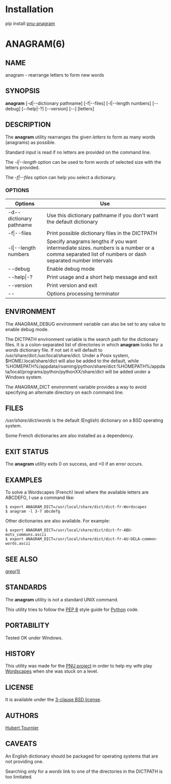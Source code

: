 # Installation
pip install [pnu-anagram](https://pypi.org/project/pnu-anagram/)

# ANAGRAM(6)

## NAME
anagram - rearrange letters to form new words

## SYNOPSIS
**anagram**
\[-d|--dictionary pathname\]
\[-f|--files\]
\[-l|--length numbers\]
\[--debug\]
\[--help|-?\]
\[--version\]
\[--\]
\[letters\]

## DESCRIPTION
The **anagram** utility rearranges the given *letters* to form as many words (anagrams) as possible.

Standard input is read if no letters are provided on the command line.

The *-l|--length* option can be used to form words of selected size with the letters provided.

The *-f|--files* option can help you select a dictionary.

### OPTIONS
Options | Use
------- | ---
-d\--dictionary pathname|Use this dictionary pathname if you don't want the default dictionary
-f\|--files|Print possible dictionary files in the DICTPATH
-l\|--length numbers|Specify anagrams lengths if you want intermediate sizes. *numbers* is a number or a comma separated list of numbers or dash separated number intervals
--debug|Enable debug mode
--help\|-?|Print usage and a short help message and exit
--version|Print version and exit
--|Options processing terminator

## ENVIRONMENT
The ANAGRAM_DEBUG environment variable can also be set to any value to enable debug mode.

The DICTPATH environment variable is the search path for the dictionary files.
It is a colon-separated list of directories in which **anagram** looks for a *words* dictionary file.
If not set it will default to /usr/share/dict:/usr/local/share/dict.
Under a Posix system, $HOME/.local/share/dict will also be added to the default,
while %HOMEPATH%/appdata/roaming/python/share/dict:%HOMEPATH%/appdata/local/programs/python/pythonXX/share/dict will be added under a Windows system.

The ANAGRAM_DICT environment variable provides a way to avoid specifying an alternate directory on each command line.

## FILES
*/usr/share/dict/words* is the default (English) dictionary on a BSD operating system.

Some French dictionaries are also installed as a dependency.

## EXIT STATUS
The **anagram** utility exits 0 on success, and >0 if an error occurs.

## EXAMPLES
To solve a Wordscapes (French) level where the available letters are ABCDEFG, I use a command like:
```Shell
$ export ANAGRAM_DICT=/usr/local/share/dict/dict-fr-Wordscapes
$ anagram -l 3-7 abcdefg
```

Other dictionaries are also available. For example:
```Shell
$ export ANAGRAM_DICT=/usr/local/share/dict/dict-fr-ABU-mots_communs.ascii
$ export ANAGRAM_DICT=/usr/local/share/dict/dict-fr-AU-DELA-common-words.ascii
```

## SEE ALSO
[grep(1)](https://www.freebsd.org/cgi/man.cgi?query=grep)

## STANDARDS
The **anagram** utility is not a standard UNIX command.

This utility tries to follow the [PEP 8](https://www.python.org/dev/peps/pep-0008/) style guide for [Python](https://www.python.org/) code.

## PORTABILITY
Tested OK under Windows.

## HISTORY
This utility was made for the [PNU project](https://github.com/HubTou/PNU)
in order to help my wife play
[Wordscapes](https://play.google.com/store/apps/details?id=com.peoplefun.wordcross)
when she was stuck on a level.

## LICENSE
It is available under the [3-clause BSD license](https://opensource.org/licenses/BSD-3-Clause).

## AUTHORS
[Hubert Tournier](https://github.com/HubTou)

## CAVEATS
An English dictionary should be packaged for operating systems that are not providing one.

Searching only for a *words* link to one of the directories in the DICTPATH is too limitated.
